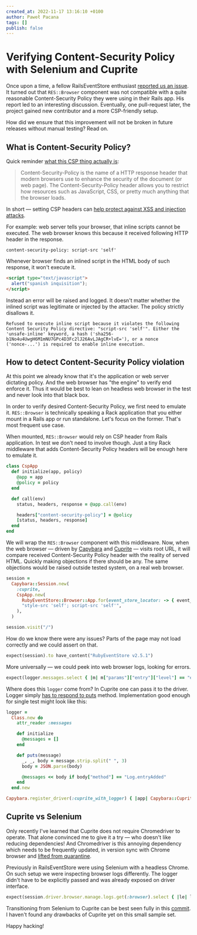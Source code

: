 ```yaml
---
created_at: 2022-11-17 13:16:10 +0100
author: Paweł Pacana
tags: []
publish: false
---
```


# Verifying Content-Security Policy with Selenium and Cuprite

Once upon a time, a fellow RailsEventStore enthusiast [reported us an issue](https://github.com/RailsEventStore/rails_event_store/issues/1062). It turned out that `RES::Browser` component was not compatible with a quite reasonable Content-Security Policy they were using in their Rails app. His report led to an interesting discussion. Eventually, one pull-request later, the project gained new contributor and a more CSP-friendly setup.

How did we ensure that this improvement will not be broken in future releases without manual testing? Read on.

## What is Content-Security Policy?

Quick reminder [what this CSP thing actually is](https://content-security-policy.com):

> Content-Security-Policy is the name of a HTTP response header that modern browsers use to enhance the security of the document (or web page). The Content-Security-Policy header allows you to restrict how resources such as JavaScript, CSS, or pretty much anything that the browser loads.

In short — setting CSP headers can [help protect against XSS and injection attacks](https://edgeguides.rubyonrails.org/security.html).

For example: web server tells your browser, that inline scripts cannot be executed. The web browser knows this because it received following HTTP header in the response.

```
content-security-policy: script-src 'self'
```

Whenever browser finds an inlined script in the HTML body of such response, it won't execute it.

```html
<script type="text/javascript">
  alert("spanish inquisition");
</script>
```

Instead an error will be raised and logged. It doesn't matter whether the inlined script was legitimate or injected by the attacker. The policy strictly disallows it.

```
Refused to execute inline script because it violates the following Content Security Policy directive: "script-src 'self'". Either the 'unsafe-inline' keyword, a hash ('sha256-b1No4u4UwgH6M1mNU7GPc4D3Fc2lJ26AvLJAgCR+lvE='), or a nonce ('nonce-...') is required to enable inline execution.
```

## How to detect Content-Security Policy violation

At this point we already know that it's the application or web server dictating policy. And the web browser has "the engine" to verify end enforce it. Thus it would be best to lean on headless web browser in the test and never look into that black box.

In order to verify desired Content-Security Policy, we first need to emulate it. `RES::Browser` is technically speaking a Rack application that you either mount in a Rails app or run standalone. Let's focus on the former. That's most frequent use case.

When mounted, `RES::Browser` would rely on CSP header from Rails application. In test we don't need to involve though. Just a tiny Rack middleware that adds Content-Security Policy headers will be enough here to emulate it.

```ruby
class CspApp
  def initialize(app, policy)
    @app = app
    @policy = policy
  end

  def call(env)
    status, headers, response = @app.call(env)

    headers["content-security-policy"] = @policy
    [status, headers, response]
  end
end
```

We will wrap the `RES::Browser` component with this middleware. Now, when the web browser — driven by [Capybara](https://github.com/teamcapybara/capybara) and [Cuprite](https://github.com/rubycdp/cuprite) — visits root URL, it will compare received Content-Security Policy header with the reality of served HTML. Quickly making objections if there should be any. The same objections would be raised outside tested system, on a real web browser.

```ruby
session =
  Capybara::Session.new(
    :cuprite,
    CspApp.new(
      RubyEventStore::Browser::App.for(event_store_locator: -> { event_store }),
      "style-src 'self'; script-src 'self'",
    ),
  )

session.visit("/")
```

How do we know there were any issues? Parts of the page may not load correctly and we could assert on that.

```ruby
expect(session).to have_content("RubyEventStore v2.5.1")
```

More universally — we could peek into web browser logs, looking for errors.

```ruby
expect(logger.messages.select { |m| m["params"]["entry"]["level"] == "error" }).to be_empty
```

Where does this `logger` come from? In Cuprite one can pass it to the driver. Logger simply [has to respond to puts](https://github.com/rubycdp/ferrum#customization) method. Implementation good enough for single test might look like this:

```ruby
logger =
  Class.new do
    attr_reader :messages

    def initialize
      @messages = []
    end

    def puts(message)
      _, _, body = message.strip.split(" ", 3)
      body = JSON.parse(body)

      @messages << body if body["method"] == "Log.entryAdded"
    end
  end.new

Capybara.register_driver(:cuprite_with_logger) { |app| Capybara::Cuprite::Driver.new(app, logger: logger) }
```

## Cuprite vs Selenium

Only recently I've learned that Cuprite does not require Chromedriver to operate. That alone convinced me to give it a try — who doesn't like reducing dependencies! And Chromedriver is this annoying dependency which needs to be frequently updated, in version sync with Chrome browser and [lifted from quarantine](https://timonweb.com/misc/fixing-error-chromedriver-cannot-be-opened-because-the-developer-cannot-be-verified-unable-to-launch-the-chrome-browser-on-mac-os/).

Previously in RailsEventStore were using Selenium with a headless Chrome. On such setup we were inspecting browser logs differently. The logger didn't have to be explicitly passed and was already exposed on driver interface.

```ruby
expect(session.driver.browser.manage.logs.get(:browser).select { |le| le.level == "SEVERE" }).to be_empty
```

Transitioning from Selenium to Cuprite can be best seen fully in this [commit](https://github.com/RailsEventStore/rails_event_store/commit/b6ec85c6cb4510496a4406eef34f3d1111ae9034). I haven't found any drawbacks of Cuprite yet on this small sample set.

Happy hacking!
